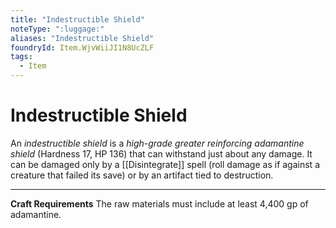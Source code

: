 ```yaml
---
title: "Indestructible Shield"
noteType: ":luggage:"
aliases: "Indestructible Shield"
foundryId: Item.WjvWiiJI1N8UcZLF
tags:
  - Item
---
```


# Indestructible Shield

An _indestructible shield_ is a _high-grade greater reinforcing adamantine shield_ (Hardness 17, HP 136) that can withstand just about any damage. It can be damaged only by a [[Disintegrate]] spell (roll damage as if against a creature that failed its save) or by an artifact tied to destruction.

* * *

**Craft Requirements** The raw materials must include at least 4,400 gp of adamantine.
